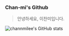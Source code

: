 ### **Chan-mi's Github**
>안녕하세요, 이찬미입니다.


![channmilee's GitHub stats](https://github-readme-stats.vercel.app/api?username=channmilee&show_icons=true&theme=aura)